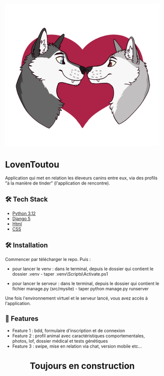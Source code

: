 ![Image](src/mysite/static/logo/tinderToutouLogo_v3.4.png)

# LovenToutou

Application qui met en relation les éleveurs canins entre eux, via des profils "à la manière de tinder" (l'application de rencontre).

## 🛠️ Tech Stack

- [Python 3.12]()
- [Django 5]()
- [Html]()
- [CSS]()

## 🛠️ Installation

Commencer par télécharger le repo. Puis :

- pour lancer le venv :
  dans le terminal, depuis le dossier qui contient le dossier .venv - taper \.venv\Scripts\Activate.ps1

- pour lancer le serveur :
  dans le terminal, depuis le dossier qui contient le fichier manage.py (src/mysite) - taper python manage.py runserver

Une fois l'environnement virtuel et le serveur lancé, vous avez accès à l'application.

## 🧐 Features

- Feature 1 : bdd, formulaire d'inscription et de connexion
- Feature 2 : profil animal avec caractéristiques comportementales, photos, lof, dossier médical et tests génétiques
- Feature 3 : swipe, mise en relation via chat, version mobile etc...

# <p align="center">Toujours en construction</p>
